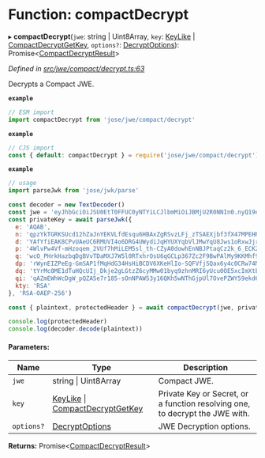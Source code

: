 # Function: compactDecrypt

▸ **compactDecrypt**(`jwe`: string \| Uint8Array, `key`: [KeyLike](../types/_types_d_.keylike.md) \| [CompactDecryptGetKey](../interfaces/_jwe_compact_decrypt_.compactdecryptgetkey.md), `options?`: [DecryptOptions](../interfaces/_types_d_.decryptoptions.md)): Promise<[CompactDecryptResult](../interfaces/_types_d_.compactdecryptresult.md)\>

*Defined in [src/jwe/compact/decrypt.ts:63](https://github.com/panva/jose/blob/v3.6.1/src/jwe/compact/decrypt.ts#L63)*

Decrypts a Compact JWE.

**`example`** 
```js
// ESM import
import compactDecrypt from 'jose/jwe/compact/decrypt'
```

**`example`** 
```js
// CJS import
const { default: compactDecrypt } = require('jose/jwe/compact/decrypt')
```

**`example`** 
```js
// usage
import parseJwk from 'jose/jwk/parse'

const decoder = new TextDecoder()
const jwe = 'eyJhbGciOiJSU0EtT0FFUC0yNTYiLCJlbmMiOiJBMjU2R0NNIn0.nyQ19eq9ogh9wA7fFtnI2oouzy5_8b5DeLkoRMfi2yijgfTs2zEnayCEofz_qhnL-nwszabd9qUeHv0-IwvhhJJS7GUJOU3ikiIe42qcIAFme1A_Fo9CTxw4XTOy-I5qanl8So91u6hwfyN1VxAqVLsSE7_23EC-gfGEg_5znew9PyXXsOIE-K_HH7IQowRrlZ1X_bM_Liu53RzDpLDvRz59mp3S8L56YqpM8FexFGTGpEaoTcEIst375qncYt3-79IVR7gZN1RWsWgjPatfvVbnh74PglQcATSf3UUhaW0OAKn6q7r3PDx6DIKQ35bgHQg5QopuN00eIfLQL2trGw.W3grIVj5HVuAb76X.6PcuDe5D6ttWFYyv0oqqdDXfI2R8wBg1F2Q80UUA_Gv8eEimNWfxIWdLxrjzgQGSvIhxmFKuLM0.a93_Ug3uZHuczj70Zavx8Q'
const privateKey = await parseJwk({
  e: 'AQAB',
  n: 'qpzYkTGRKSUcd12hZaJnYEKVLfdEsqu6HBAxZgRSvzLFj_zTSAEXjbf3fX47MPEHRw8NDcEXPjVOz84t4FTXYF2w2_LGWfp_myjV8pR6oUUncJjS7DhnUmTG5bpuK2HFXRMRJYz_iNR48xRJPMoY84jrnhdIFx8Tqv6w4ZHVyEvcvloPgwG3UjLidP6jmqbTiJtidVLnpQJRuFNFQJiluQXBZ1nOLC7raQshu7L9y0IatVU7vf0BPnmuSkcNNvmQkSta6ODQBPaL5-o5SW8H37vQjPDkrlJpreViNa3jqP5DB5HYUO-DMh4FegRv9gZWLDEvXpSd9A13YXCa9Q8K_w',
  d: 'YAfYfiEAK8CPvUAeUC6RMUVI4o6DRG4UWydiJqHYUXYqbVlJMwYqU8Jws1oRxwJjrkNyfYNpqcInkh_jApm-gKc7nRGRQ6QTnynlAp1ASPW7tUzPq9YzkdTXfwboa9KkXDcXN6OdUU8GpQuODYFTegBfXqSMFzeOwniI5u5G_m2I6YU1zU4x7dxaKhPSK2mJ1v-tJu88j855DYIY0AiX5uf_oa0CgaqyOOY3LaxGjV0FxrkAzYluHfQef7ux-1ocXD1aUrdj3owk48ZVEb2o-V1bMLtk415ngS-u89bABHuJ50-gIwpO-y7ofe6ik4fAd9NfD8PVKHHsrNYbC5FdAQ',
  p: '4WlvPw4Vf-mHzoqem_2VUf7hMiLEM5sl_th-CZyA0dowhEnNBJPtaqCz2k_6_ECKZ5C-KoT-EmQOBILQFJtR9SOs6fI9yZGL1OpbjGNKpWzym8iQrFcKAhFvQ_hG7Fkwz6_yRV5fKnOWSD78Rk6wuOTaXqwJS7uljvrn7SmRFpE',
  q: 'wcO_PHrkHazbqDgBVvTDaMXJ7W5l0RTxhrOsU6qGCLp367Zc2F9BwPAlMy9KKMhf9RLxgv32lGqWxVh3WQ1GSJqswSIKhfAOzmuTDjlYxqrte_TMcaVDxtRuO8Bxp5A8Y7i3VxQ_Rjfa04QLxJfiRdap4UamYWco25WKH4rkcI8',
  dp: 'rWynEIZPeEg-GmSAP1fMqHdG34HsHiBCDV6XKeHlIo-SQFVfjSQax6y4c0CRw74MPj4YcTI9H_0m48WZPiF53vcBtESR0SFPyhI9OTezWK8HwV-AH3gf1ROA3XSJbJH6ge_GoCRJZ6nid9ct1RH52WcJs0j9Je1LJURZaBhQ7mE',
  dq: 'tYrMc0ME1dTuHQcUIj_Dkje2gLGtzZ6cyMMw01byq9zhnMRI6yUcu0OE5xcImXtbhIfSJhQCYn4XcyD2-UWZs07QS0e0qlcH2Fkr9-i9B66AQWJT5qqb_P9tpKgjFIbsPdaEWJ8MxaJxcTnHuNNBWoPMuNfz7VC1FD9goTsF23s',
  qi: 'qAZmEWhWcDgW_pQZA5e7r185-sOnNPAW53y16QKh5wNThGjpUl7OvePZWY59ekd6PYwvkloNIRki6mLskP9NZ73CsAdZknSAPaAmBuNGYDabtObcigQDPFQ5DeqyAdRUrim66eN7whE5mf_XgOwVAx3-9PtfHvvmTTNezHfoZdo',
  kty: 'RSA'
}, 'RSA-OAEP-256')

const { plaintext, protectedHeader } = await compactDecrypt(jwe, privateKey)

console.log(protectedHeader)
console.log(decoder.decode(plaintext))
```

#### Parameters:

Name | Type | Description |
------ | ------ | ------ |
`jwe` | string \| Uint8Array | Compact JWE. |
`key` | [KeyLike](../types/_types_d_.keylike.md) \| [CompactDecryptGetKey](../interfaces/_jwe_compact_decrypt_.compactdecryptgetkey.md) | Private Key or Secret, or a function resolving one, to decrypt the JWE with. |
`options?` | [DecryptOptions](../interfaces/_types_d_.decryptoptions.md) | JWE Decryption options.  |

**Returns:** Promise<[CompactDecryptResult](../interfaces/_types_d_.compactdecryptresult.md)\>
